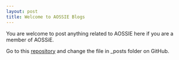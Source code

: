 ```yaml
---
layout: post
title: Welcome to AOSSIE Blogs
---
```


You are welcome to post anything related to AOSSIE here if you are a member of AOSSiE.

Go to this [repository](https://gitlab.com/aossie/aossie-blogs.git) and change the file in _posts folder on GitHub.
